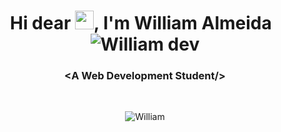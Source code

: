 <h1 align="center">Hi dear <img src="https://raw.githubusercontent.com/kaueMarques/kaueMarques/master/hi.gif" width="30px">, I'm William Almeida  &nbsp; <img src="https://komarev.com/ghpvc/?username=willliamdev" alt="William dev" /></h1>
<h3 align="center"> &lt;A Web Development Student/&gt;</h3>

<br>
<p align="center">
<img src="https://github-readme-stats.vercel.app/api?username=willliamdev&show_icons=true" alt="William"/> 
</p>

<!-- - 👨‍💻 All of my projects are available at [Create a site](https://my.portifolio.ghpages) -->
